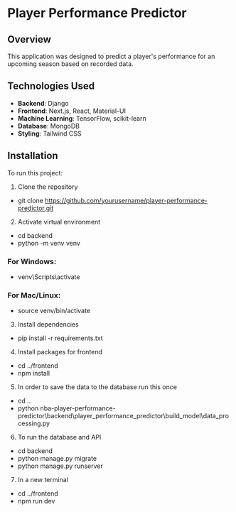 # Player Performance Predictor

## Overview
This application was designed to predict a player's performance for an upcoming season based on recorded data.

## Technologies Used
- **Backend**: Django
- **Frontend**: Next.js, React, Material-UI
- **Machine Learning**: TensorFlow, scikit-learn
- **Database**: MongoDB
- **Styling**: Tailwind CSS

## Installation
To run this project:

1. Clone the repository
-    git clone https://github.com/yourusername/player-performance-predictor.git

2. Activate virtual environment
-    cd backend
-    python -m venv venv
### For Windows:
-    venv\Scripts\activate
### For Mac/Linux:
-    source venv/bin/activate

3. Install dependencies
-    pip install -r requirements.txt

4. Install packages for frontend
-    cd ../frontend
-    npm install

5. In order to save the data to the database run this once
-    cd ..
-    python nba-player-performance-predictor\backend\player_performance_predictor\build_model\data_processing.py

6. To run the database and API
-    cd backend
-    python manage.py migrate
-    python manage.py runserver

7. In a new terminal
-    cd ../frontend
-    npm run dev
